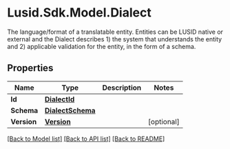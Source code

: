 # Lusid.Sdk.Model.Dialect
The language/format of a translatable entity. Entities can be LUSID native or external and the Dialect describes  1) the system that understands the entity and  2) applicable validation for the entity, in the form of a schema.

## Properties

Name | Type | Description | Notes
------------ | ------------- | ------------- | -------------
**Id** | [**DialectId**](DialectId.md) |  | 
**Schema** | [**DialectSchema**](DialectSchema.md) |  | 
**Version** | [**Version**](Version.md) |  | [optional] 

[[Back to Model list]](../README.md#documentation-for-models) [[Back to API list]](../README.md#documentation-for-api-endpoints) [[Back to README]](../README.md)

